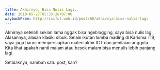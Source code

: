 ```yaml
---
title: Akhirnya, Bisa Nulis Lagi..
date: 2010-05-27T05:30:28+07:00
waybackFrom: http://saiful.web.id/post/60/akhirnya-bisa-nulis-lagi
---
```

Akhirnya setelah sekian lama nggak bisa ngeblogging, saya bisa nulis lagi. Alasannya, alasan klasik: sibuk. Selain ikutan lomba mading di Karisma ITB, saya juga harus mempersiapkan materi akhir ICT dan penilaian anggota. Kita lihat apakah nanti malam atau besok malam bisa menulis lebih panjang lagi.

Setidaknya, nambah satu post, kan?
